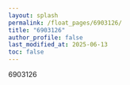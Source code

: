 ```yaml
---
layout: splash
permalink: /float_pages/6903126/
title: "6903126"
author_profile: false
last_modified_at: 2025-06-13
toc: false
---
```

 
6903126
